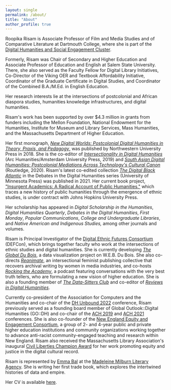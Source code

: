 ```yaml
---
layout: single
permalink: /about/
title: "About"
author_profile: true
---
```


Roopika Risam is Associate Professor of Film and Media Studies and of Comparative Literature at Dartmouth College, where she is part of the [Digital Humanities and Social Engagement Cluster](https://dhse.dartmouth.edu/). 

Formerly, Risam was Chair of Secondary and Higher Education and Associate Professor of Education and English at Salem State University. There, she also served as the Faculty Fellow for Digital Library Initiatives, Co-Director of the Viking OER and Textbook Affordability Initiative, Coordinator of the Graduate Certificate in Digital Studies, and Coordinator of the Combined B.A./M.Ed. in English Education.

Her research interests lie at the intersections of postcolonial and African diaspora studies, humanities knowledge infrastructures, and digital humanities.

Risam's work has been supported by over $4.3 million in grants from funders including the Mellon Foundation, National Endowment for the Humanities, Institute for Museum and Library Services, Mass Humanities, and the Massachusetts Department of Higher Education.

Her first monograph, [_New Digital Worlds: Postcolonial Digital Humanities in Theory, Praxis, and Pedagogy_,](https://nupress.northwestern.edu/9780810138858/new-digital-worlds/) was published by Northwestern University Press in 2018. She is the co-editor of [_Intersectionality in Digital Humanities_](https://arc-humanities.org/products/i-73110-101115-39-6631/) (Arc Humanities/Amsterdam University Press, 2019) and [_South Asian Digital Humanities: Postcolonial Mediations Across Technology's Cultural Canon_](https://www.routledge.com/South-Asian-Digital-Humanities-Postcolonial-Mediations-across-Technologys/Risam-Gairola/p/book/9780367504052) (Routledge, 2020). Risam's latest co-edited collection [_The Digital Black Atlantic_](https://www.upress.umn.edu/book-division/books/the-digital-black-atlantic) in the Debates in the Digital Humanities series (University of Minnesota Press) was published in 2021. Her current book project, ["Insurgent Academics: A Radical Account of Public Humanities,"](../insurgent-academics) which traces a new history of public humanities through the emergence of ethnic studies, is under contract with Johns Hopkins University Press.

Her scholarship has appeared in _Digital Scholarship in the Humanities_, _Digital Humanities Quarterly_, _Debates in the Digital Humanities_, _First Monday_, _Popular Communications_, _College and Undergraduate Libraries_, and _Native American and Indigenous Studies,_ among other journals and volumes.

Risam is Principal Investigator of the [Digital Ethnic Futures Consortium](http://digitalethnicfutures.org) (DEFCon), which brings together faculty who work at the intersections of ethnic studies and digital humanities. She is currently developing [_The Global Du Bois_](../global-du-bois), a data visualization project on W.E.B. Du Bois. She also co-directs [_Reanimate_](../reanimate-pub), an intersectional feminist publishing collective that recovers archival writing by women in media industries, and co-hosts [_Rocking the Academy_](https://rocking-the-academy.simplecast.com/), a podcast featuring conversations with the very best truth tellers, who are formulating a new vision of higher education. She is also a founding member of [_The Data-Sitters Club_](https://datasittersclub.github.io/site/) and co-editor of [_Reviews in Digital Humanities_](https://reviewsindh.pubpub.org/).

Currently co-president of the Association for Computers and the Humanities and co-chair of the [DH Unbound 2022](http://dhunbound2022.ach.org) conference, Risam previously served as a founding board member of Global Outlook::Digital Humanities (GO::DH) and co-chair of the [ACH 2019](http://ach2019.ach.org/) and [ACH 2021](https://ach2021.ach.org/) conferences. She is also co-founder of the [New England Equity and Engagement Consortium](http://n3ec.org), a group of 2- and 4-year public and private higher education institutions and community organizations working together to advance anti-racist community-engaged teaching and research within New England. Risam also received the Massachusetts Library Association's inaugural [Civil Liberties Champion Award](https://www.bostonglobe.com/metro/globelocal/2018/10/05/salem-state-researcher-champion-social-justice/hD19GIS2zRIY1di09Fr0NI/story.html) for her work promoting equity and justice in the digital cultural record. 

Risam is represented by [Emma Bal](https://www.madeleinemilburn.co.uk/agents/emma-bal/) at the [Madeleine Milburn Literary Agency](https://www.madeleinemilburn.co.uk/). She is writing her first trade book, which explores the intertwined histories of data and empire.  

Her CV is available [here](../risam_cv-8-2023.pdf). 
